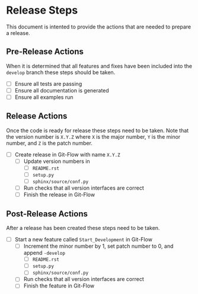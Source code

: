 # Release Steps
This document is intented to provide the actions that are needed to prepare a release.

## Pre-Release Actions
When it is determined that all features and fixes have been included into the `develop` branch these steps should be taken.

- [ ] Ensure all tests are passing
- [ ] Ensure all documentation is generated
- [ ] Ensure all examples run

## Release Actions
Once the code is ready for release these steps need to be taken.
Note that the version number is `X.Y.Z` where `X` is the major number, `Y` is the minor number, and `Z` is the patch number.

- [ ] Create release in Git-Flow with name `X.Y.Z`
    - [ ] Update version numbers in
        - [ ] `README.rst`
        - [ ] `setup.py`
        - [ ] `sphinx/source/conf.py`
    - [ ] Run checks that all version interfaces are correct
    - [ ] Finish the release in Git-Flow

## Post-Release Actions
After a release has been created these steps need to be taken.

- [ ] Start a new feature called `Start_Development` in Git-Flow
    - [ ] Increment the minor number by 1, set patch number to 0, and append `-develop`
        - [ ] `README.rst`
        - [ ] `setup.py`
        - [ ] `sphinx/source/conf.py`
    - [ ] Run checks that all version interfaces are correct
    - [ ] Finish the feature in Git-Flow
